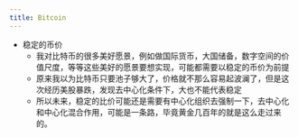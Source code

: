 ```yaml
---
title: Bitcoin
---
```


- 稳定的币价
  - 我对比特币的很多美好愿景，例如做国际货币，大国储备，数字空间的价值尺度，等等这些美好的愿景要想实现，可能都需要以稳定的币价为前提
  - 原来我以为比特币只要池子够大了，价格就不那么容易起波澜了，但是这次经历美股暴跌，发现去中心化条件下，大也不能代表稳定
  - 所以未来，稳定的比价可能还是需要有中心化组织去强制一下，去中心化和中心化混合作用，可能是一条路，毕竟黄金几百年的就是这么走过来的。
